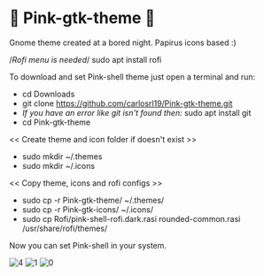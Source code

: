 # 🌌 Pink-gtk-theme 🌌
Gnome theme created at a bored night. Papirus icons based :)

/*Rofi menu is needed*/ sudo apt install rofi

To download and set Pink-shell theme just open a terminal and run:

- cd Downloads
- git clone https://github.com/carlosrl19/Pink-gtk-theme.git
- *If you have an error like git isn't found then:* sudo apt install git
- cd Pink-gtk-theme

<< Create theme and icon folder if doesn't exist >>
- sudo mkdir ~/.themes
- sudo mkdir ~/.icons

<< Copy theme, icons and rofi configs  >>
- sudo cp -r Pink-gtk-theme/ ~/.themes/
- sudo cp -r Pink-gtk-icons/ ~/.icons/
- sudo cp Rofi/pink-shell-rofi.dark.rasi rounded-common.rasi /usr/share/rofi/themes/ 

Now you can set Pink-shell in your system.

![4](https://user-images.githubusercontent.com/85375012/159399578-83e69f41-7aea-499a-811e-133256f9abd2.png)
![1](https://user-images.githubusercontent.com/85375012/159399601-db0a7534-1d11-4cd0-89b7-b6baa4614cef.png)
![0](https://user-images.githubusercontent.com/85375012/160057612-27ef1663-83fd-4fe4-bf7e-e279250bfce1.png)
